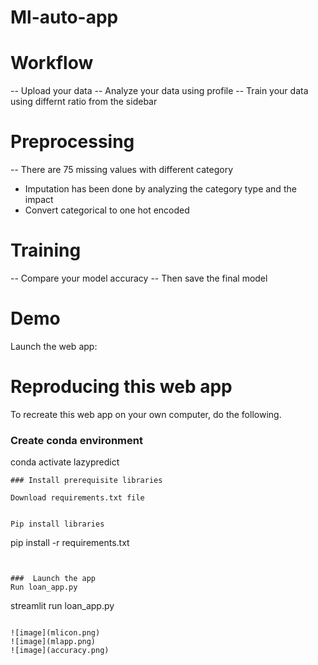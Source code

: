 # Ml-auto-app

# Workflow

-- Upload your data
-- Analyze your data using profile
-- Train your data using differnt ratio from the sidebar


# Preprocessing
 -- There are 75 missing values with different category
 - Imputation has been done by analyzing the category type and the impact
 - Convert categorical to one hot encoded 


# Training

-- Compare your model accuracy
-- Then save the final model

# Demo

Launch the web app:


# Reproducing this web app
To recreate this web app on your own computer, do the following.

### Create conda environment

conda activate lazypredict
```
### Install prerequisite libraries

Download requirements.txt file

```

```

Pip install libraries
```
pip install -r requirements.txt
```


###  Launch the app
Run loan_app.py
```
streamlit run loan_app.py
```

![image](mlicon.png)
![image](mlapp.png)
![image](accuracy.png)
